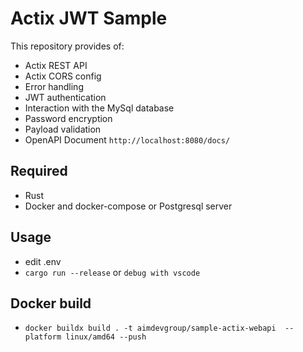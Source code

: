 # Actix JWT Sample

This repository provides of:

- Actix REST API
- Actix CORS config
- Error handling
- JWT authentication
- Interaction with the MySql database
- Password encryption
- Payload validation
- OpenAPI Document `http://localhost:8080/docs/`

## Required

- Rust
- Docker and docker-compose or Postgresql server

## Usage

- edit .env
- `cargo run --release` or `debug with vscode`

## Docker build

- `docker buildx build . -t aimdevgroup/sample-actix-webapi  --platform linux/amd64 --push`
